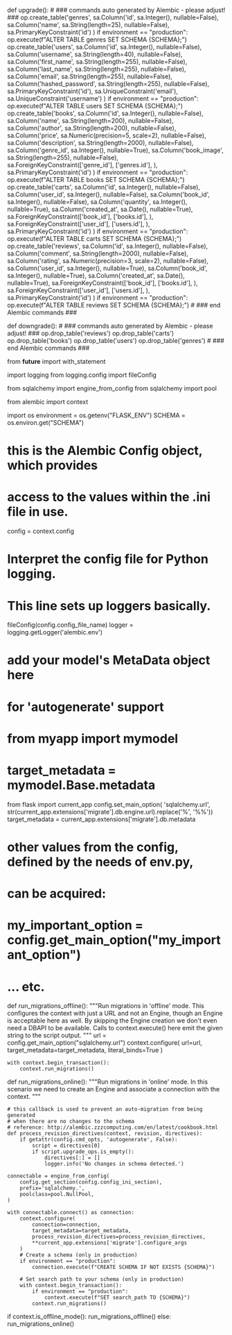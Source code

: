 def upgrade():
    # ### commands auto generated by Alembic - please adjust! ###
    op.create_table('genres',
    sa.Column('id', sa.Integer(), nullable=False),
    sa.Column('name', sa.String(length=25), nullable=False),
    sa.PrimaryKeyConstraint('id')
    )
    if environment == "production":
        op.execute(f"ALTER TABLE genres SET SCHEMA {SCHEMA};")
    op.create_table('users',
    sa.Column('id', sa.Integer(), nullable=False),
    sa.Column('username', sa.String(length=40), nullable=False),
    sa.Column('first_name', sa.String(length=255), nullable=False),
    sa.Column('last_name', sa.String(length=255), nullable=False),
    sa.Column('email', sa.String(length=255), nullable=False),
    sa.Column('hashed_password', sa.String(length=255), nullable=False),
    sa.PrimaryKeyConstraint('id'),
    sa.UniqueConstraint('email'),
    sa.UniqueConstraint('username')
    )
    if environment == "production":
        op.execute(f"ALTER TABLE users SET SCHEMA {SCHEMA};")
    op.create_table('books',
    sa.Column('id', sa.Integer(), nullable=False),
    sa.Column('name', sa.String(length=200), nullable=False),
    sa.Column('author', sa.String(length=200), nullable=False),
    sa.Column('price', sa.Numeric(precision=5, scale=2), nullable=False),
    sa.Column('description', sa.String(length=2000), nullable=False),
    sa.Column('genre_id', sa.Integer(), nullable=True),
    sa.Column('book_image', sa.String(length=255), nullable=False),
    sa.ForeignKeyConstraint(['genre_id'], ['genres.id'], ),
    sa.PrimaryKeyConstraint('id')
    )
    if environment == "production":
        op.execute(f"ALTER TABLE books SET SCHEMA {SCHEMA};")
    op.create_table('carts',
    sa.Column('id', sa.Integer(), nullable=False),
    sa.Column('user_id', sa.Integer(), nullable=False),
    sa.Column('book_id', sa.Integer(), nullable=False),
    sa.Column('quantity', sa.Integer(), nullable=True),
    sa.Column('created_at', sa.Date(), nullable=True),
    sa.ForeignKeyConstraint(['book_id'], ['books.id'], ),
    sa.ForeignKeyConstraint(['user_id'], ['users.id'], ),
    sa.PrimaryKeyConstraint('id')
    )
    if environment == "production":
        op.execute(f"ALTER TABLE carts SET SCHEMA {SCHEMA};")
    op.create_table('reviews',
    sa.Column('id', sa.Integer(), nullable=False),
    sa.Column('comment', sa.String(length=2000), nullable=False),
    sa.Column('rating', sa.Numeric(precision=3, scale=2), nullable=False),
    sa.Column('user_id', sa.Integer(), nullable=True),
    sa.Column('book_id', sa.Integer(), nullable=True),
    sa.Column('created_at', sa.Date(), nullable=True),
    sa.ForeignKeyConstraint(['book_id'], ['books.id'], ),
    sa.ForeignKeyConstraint(['user_id'], ['users.id'], ),
    sa.PrimaryKeyConstraint('id')
    )
    if environment == "production":
        op.execute(f"ALTER TABLE reviews SET SCHEMA {SCHEMA};")
    # ### end Alembic commands ###


def downgrade():
    # ### commands auto generated by Alembic - please adjust! ###
    op.drop_table('reviews')
    op.drop_table('carts')
    op.drop_table('books')
    op.drop_table('users')
    op.drop_table('genres')
    # ### end Alembic commands ###





from __future__ import with_statement

import logging
from logging.config import fileConfig

from sqlalchemy import engine_from_config
from sqlalchemy import pool

from alembic import context

import os
environment = os.getenv("FLASK_ENV")
SCHEMA = os.environ.get("SCHEMA")


# this is the Alembic Config object, which provides
# access to the values within the .ini file in use.
config = context.config

# Interpret the config file for Python logging.
# This line sets up loggers basically.
fileConfig(config.config_file_name)
logger = logging.getLogger('alembic.env')

# add your model's MetaData object here
# for 'autogenerate' support
# from myapp import mymodel
# target_metadata = mymodel.Base.metadata
from flask import current_app
config.set_main_option(
    'sqlalchemy.url',
    str(current_app.extensions['migrate'].db.engine.url).replace('%', '%%'))
target_metadata = current_app.extensions['migrate'].db.metadata

# other values from the config, defined by the needs of env.py,
# can be acquired:
# my_important_option = config.get_main_option("my_important_option")
# ... etc.


def run_migrations_offline():
    """Run migrations in 'offline' mode.
    This configures the context with just a URL
    and not an Engine, though an Engine is acceptable
    here as well.  By skipping the Engine creation
    we don't even need a DBAPI to be available.
    Calls to context.execute() here emit the given string to the
    script output.
    """
    url = config.get_main_option("sqlalchemy.url")
    context.configure(
        url=url, target_metadata=target_metadata, literal_binds=True
    )

    with context.begin_transaction():
        context.run_migrations()


def run_migrations_online():
    """Run migrations in 'online' mode.
    In this scenario we need to create an Engine
    and associate a connection with the context.
    """

    # this callback is used to prevent an auto-migration from being generated
    # when there are no changes to the schema
    # reference: http://alembic.zzzcomputing.com/en/latest/cookbook.html
    def process_revision_directives(context, revision, directives):
        if getattr(config.cmd_opts, 'autogenerate', False):
            script = directives[0]
            if script.upgrade_ops.is_empty():
                directives[:] = []
                logger.info('No changes in schema detected.')

    connectable = engine_from_config(
        config.get_section(config.config_ini_section),
        prefix='sqlalchemy.',
        poolclass=pool.NullPool,
    )

    with connectable.connect() as connection:
        context.configure(
            connection=connection,
            target_metadata=target_metadata,
            process_revision_directives=process_revision_directives,
            **current_app.extensions['migrate'].configure_args
        )
        # Create a schema (only in production)
        if environment == "production":
            connection.execute(f"CREATE SCHEMA IF NOT EXISTS {SCHEMA}")

        # Set search path to your schema (only in production)
        with context.begin_transaction():
            if environment == "production":
                context.execute(f"SET search_path TO {SCHEMA}")
            context.run_migrations()

if context.is_offline_mode():
    run_migrations_offline()
else:
    run_migrations_online()
